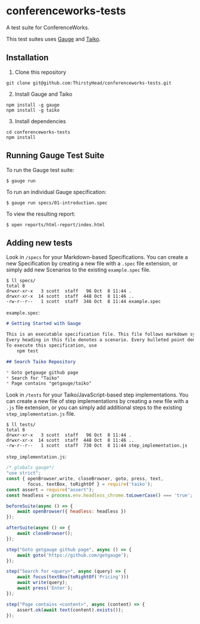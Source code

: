 # conferenceworks-tests

A test suite for ConferenceWorks.

This test suites uses [Gauge](https://gauge.org) and [Taiko](https://taiko.gauge.org).

## Installation

1. Clone this repository

```shell
git clone git@github.com:ThirstyHead/conferenceworks-tests.git
```

2. Install Gauge and Taiko

```shell
npm install -g gauge
npm install -g taiko
```

3. Install dependencies

```shell
cd conferenceworks-tests
npm install
```

## Running Gauge Test Suite

To run the Gauge test suite:

```shell
$ gauge run
```

To run an individual Gauge specification:

```shell
$ gauge run specs/01-introduction.spec
```

To view the resulting report:

```shell
$ open reports/html-report/index.html
```

## Adding new tests

Look in `/specs` for your Markdown-based Specifications. You can create a new Specification by creating a new file with a `.spec` file extension, or simply add new Scenarios to the existing `example.spec` file. 

```shell
$ ll specs/
total 8
drwxr-xr-x   3 scott  staff   96 Oct  8 11:44 .
drwxr-xr-x  14 scott  staff  448 Oct  8 11:46 ..
-rw-r--r--   1 scott  staff  346 Oct  8 11:44 example.spec
```

`example.spec`:

```markdown
# Getting Started with Gauge

This is an executable specification file. This file follows markdown syntax. 
Every heading in this file denotes a scenario. Every bulleted point denotes a step.
To execute this specification, use
	npm test

## Search Taiko Repository

* Goto getgauge github page
* Search for "Taiko"
* Page contains "getgauge/taiko"
```



Look in `/tests` for your Taiko/JavaScript-based step implementations. You can create a new file of step implementations by creating a new file with a `.js` file extension, or you can simply add additional steps to the existing `step_implementation.js` file.  

```shell
$ ll tests/
total 8
drwxr-xr-x   3 scott  staff   96 Oct  8 11:44 .
drwxr-xr-x  14 scott  staff  448 Oct  8 11:46 ..
-rw-r--r--   1 scott  staff  730 Oct  8 11:44 step_implementation.js
```

`step_implementation.js`:

```javascript
/* globals gauge*/
"use strict";
const { openBrowser,write, closeBrowser, goto, press, text, 
        focus, textBox, toRightOf } = require('taiko');
const assert = require("assert");
const headless = process.env.headless_chrome.toLowerCase() === 'true';

beforeSuite(async () => {
    await openBrowser({ headless: headless })
});

afterSuite(async () => {
    await closeBrowser();
});

step("Goto getgauge github page", async () => {
    await goto('https://github.com/getgauge');
});

step("Search for <query>", async (query) => {
    await focus(textBox(toRightOf('Pricing')))
    await write(query);
    await press('Enter');
});

step("Page contains <content>", async (content) => {
    assert.ok(await text(content).exists());
});

```
